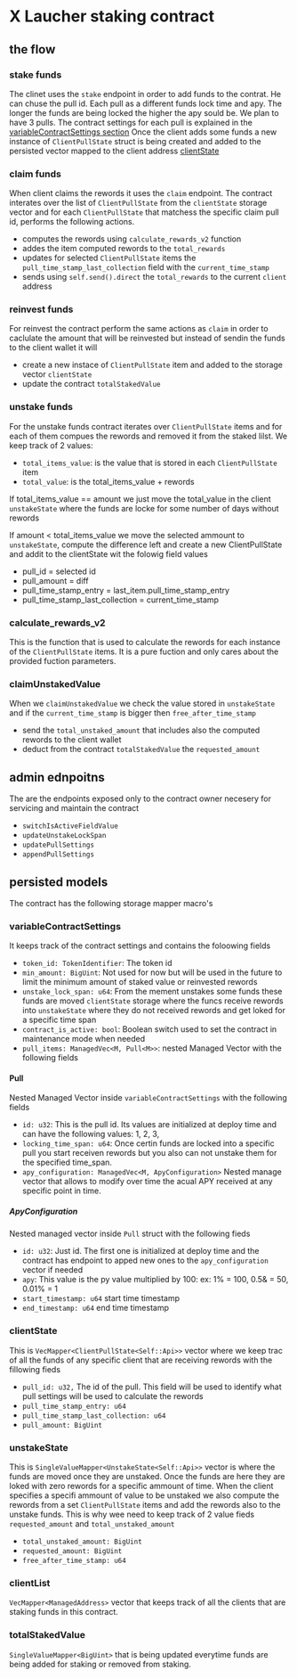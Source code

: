 # X Laucher staking contract

## the flow

### stake funds

The clinet uses the `stake` endpoint in order to add funds to the contrat. He can chuse the pull id. Each pull as a
different funds lock time and apy. The longer the funds are being locked the higher the apy sould be. We plan to have 3
pulls.
The contract settings for each pull is explained in the [variableContractSettings section](#variableContractSettings)
Once the client adds some funds a new instance of `ClientPullState` struct is being created and added to the persisted
vector mapped to the client address [clientState](#clientState)

### claim funds

When client claims the rewords it uses the `claim` endpoint. The contract interates over the list of `ClientPullState`
from the `clientState` storage vector and for each `ClientPullState` that matchess the specific claim pull id, performs
the following actions.

- computes the rewords using `calculate_rewards_v2` function
- addes the item computed rewords to the `total_rewards`
- updates for selected `ClientPullState` items the  `pull_time_stamp_last_collection` field with
  the `current_time_stamp`
- sends using `self.send().direct` the `total_rewards` to the current `client` address

### reinvest funds

For reinvest the contract perform the same actions as `claim` in order to caclulate the amount that will be reinvested
but instead of sendin the funds to the client wallet it will

- create a new instace of `ClientPullState` item and added to the storage vector `clientState`
- update the contract `totalStakedValue`

### unstake funds

For the unstake funds contract iterates over `ClientPullState` items and for each of them compues the rewords and
removed it from the staked lilst.
We keep track of 2 values:

- `total_items_value`: is the value that is stored in each `ClientPullState` item
- `total_value`: is the total_items_value + rewords

If total_items_value == amount we just move the total_value in the client `unstakeState` where the funds are locke for
some number of days without rewords

If amount < total_items_value we move the selected ammount to `unstakeState`, compute the difference left and create a
new ClientPullState and addit to the clientState wit the folowig field values

- pull_id = selected id
- pull_amount = diff
- pull_time_stamp_entry = last_item.pull_time_stamp_entry
- pull_time_stamp_last_collection = current_time_stamp

### calculate_rewards_v2
This is the function that is used to calculate the rewords for each instance of the `ClientPullState` items. It is a pure fuction and only cares about the provided fuction parameters. 

### claimUnstakedValue

When we `claimUnstakedValue` we check the value stored in `unstakeState` and if the `current_time_stamp` is bigger
then `free_after_time_stamp`

- send the `total_unstaked_amount` that includes also the computed rewords to the client wallet
- deduct from the contract `totalStakedValue` the `requested_amount`

## admin ednpoitns

The are the endpoints exposed only to the contract owner necesery for servicing and maintain the contract

- `switchIsActiveFieldValue`
- `updateUnstakeLockSpan`
- `updatePullSettings`
- `appendPullSettings`

## persisted models

The contract has the following storage mapper macro's

### variableContractSettings

It keeps track of the contract settings and contains the foloowing fields

- `token_id: TokenIdentifier`: The token id
- `min_amount: BigUint`: Not used for now but will be used in the future to limit the minimum amount of staked value or
  reinvested rewords
- `unstake_lock_span: u64`: From the mement unstakes some funds these funds are moved `clientState` storage where the
  funcs receive rewords into `unstakeState` where they do not received rewords and get loked for a specific time span
- `contract_is_active: bool`: Boolean switch used to set the contract in maintenance mode when needed
- `pull_items: ManagedVec<M, Pull<M>>`: nested Managed Vector with the following fields

#### Pull

Nested Managed Vector inside `variableContractSettings` with the following fields

- `id: u32`: This is the pull id. Its values are initialized at deploy time and can have the following values: 1, 2, 3,
- `locking_time_span: u64`: Once certin funds are locked into a specific pull you start receiven rewords but you also
  can not unstake them for the specified time_span.
- `apy_configuration: ManagedVec<M, ApyConfiguration>` Nested manage vector that allows to modify over time the acual
  APY received at any specific point in time.

##### ApyConfiguration

Nested managed vector inside `Pull` struct with the following fieds

- `id: u32`: Just id. The first one is initialized at deploy time and the contract has endpoint to apped new ones to
  the `apy_configuration` vector if needed
- `apy`: This value is the py value multiplied by 100: ex: 1% = 100, 0.5& = 50, 0.01% = 1
- `start_timestamp: u64` start time timestamp
- `end_timestamp: u64` end time timestamp

### clientState

This is `VecMapper<ClientPullState<Self::Api>>` vector where we keep trac of all the funds of any specific client that
are receiving rewords with the fillowing fieds

- `pull_id: u32,` The id of the pull. This field will be used to identify what pull settings will be used to calculate
  the rewords
- `pull_time_stamp_entry: u64`
- `pull_time_stamp_last_collection: u64`
- `pull_amount: BigUint`

### unstakeState

This is  `SingleValueMapper<UnstakeState<Self::Api>>` vector is where the funds are moved once they are unstaked. Once
the funds are here they are loked with zero rewords for a specific ammount of time. When the client specifies a specifi
ammount of value to be unstaked we also compute the rewords from a set `ClientPullState` items and add the rewords also
to the unstake funds. This is why wee need to keep track of 2 value fieds `requested_amount` and `total_unstaked_amount`

- `total_unstaked_amount: BigUint`
- `requested_amount: BigUint`
- `free_after_time_stamp: u64`

### clientList

`VecMapper<ManagedAddress>` vector that keeps track of all the clients that are staking funds in this contract.

### totalStakedValue

`SingleValueMapper<BigUint>` that is being updated everytime funds are being added for staking or removed from staking. 





